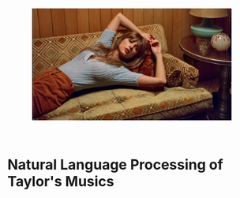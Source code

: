 <br/>
<p align="center">
    <img width="80%" src="images/cover_1.webp">
</p>
<br/>

# Natural Language Processing of Taylor's Musics
